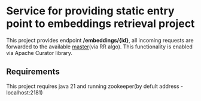 # Service for providing static entry point to embeddings retrieval project

This project provides endpoint **/embeddings/{id}**, all incoming requests are forwarded to the available [master](https://github.com/Marygith/embedding-master-service)(via RR algo).
This functionality is enabled via Apache Curator library. 

## Requirements

This project requires java 21 and running zookeeper(by defult address - localhost:2181)
